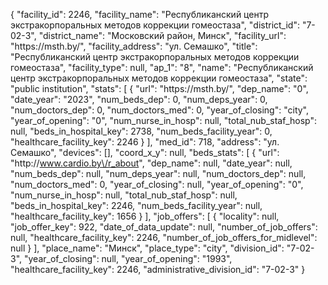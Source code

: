 {
    "facility_id": 2246,
    "facility_name": "Республиканский центр экстракорпоральных методов коррекции гомеостаза",
    "district_id": "7-02-3",
    "district_name": "Московский район, Минск",
    "facility_url": "https:\/\/msth.by\/",
    "facility_address": "ул. Семашко",
    "title": "Республиканский центр экстракорпоральных методов коррекции гомеостаза",
    "facility_type": null,
    "ap_1": "8",
    "name": "Республиканский центр экстракорпоральных методов коррекции гомеостаза",
    "state": "public institution",
    "stats": [
        {
            "url": "https:\/\/msth.by\/",
            "dep_name": "0",
            "date_year": "2023",
            "num_beds_dep": 0,
            "num_deps_year": 0,
            "num_doctors_dep": 0,
            "num_doctors_med": 0,
            "year_of_closing": "city",
            "year_of_opening": "0",
            "num_nurse_in_hosp": null,
            "total_nub_staf_hosp": null,
            "beds_in_hospital_key": 2738,
            "num_beds_facility_year": 0,
            "healthcare_facility_key": 2246
        }
    ],
    "med_id": 718,
    "address": "ул. Семашко",
    "devices": [],
    "coord_x_y": null,
    "beds_stats": [
        {
            "url": "http:\/\/www.cardio.by\/r_about",
            "dep_name": null,
            "date_year": null,
            "num_beds_dep": null,
            "num_deps_year": null,
            "num_doctors_dep": null,
            "num_doctors_med": 0,
            "year_of_closing": null,
            "year_of_opening": "0",
            "num_nurse_in_hosp": null,
            "total_nub_staf_hosp": null,
            "beds_in_hospital_key": 2246,
            "num_beds_facility_year": null,
            "healthcare_facility_key": 1656
        }
    ],
    "job_offers": [
        {
            "locality": null,
            "job_offer_key": 922,
            "date_of_data_update": null,
            "number_of_job_offers": null,
            "healthcare_facility_key": 2246,
            "number_of_job_offers_for_midlevel": null
        }
    ],
    "place_name": "Минск",
    "place_type": "city",
    "division_id": "7-02-3",
    "year_of_closing": null,
    "year_of_opening": "1993",
    "healthcare_facility_key": 2246,
    "administrative_division_id": "7-02-3"
}